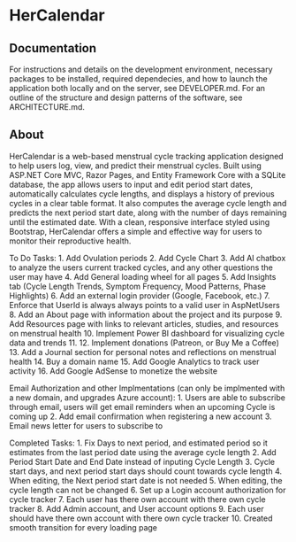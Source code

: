 

# HerCalendar

## Documentation
 For instructions and details on the development environment, necessary packages to be installed, required dependecies, and how to 
launch the application both locally and on the server, see DEVELOPER.md. For an outline of the structure and design patterns of 
the software, see ARCHITECTURE.md.

## About 
HerCalendar is a web-based menstrual cycle tracking application designed to help users log, view, and predict their menstrual cycles.
Built using ASP.NET Core MVC, Razor Pages, and Entity Framework Core with a SQLite database, the app allows users to input and edit 
period start dates, automatically calculates cycle lengths, and displays a history of previous cycles in a clear table format. 
It also computes the average cycle length and predicts the next period start date, along with the number of days remaining until 
the estimated date. With a clean, responsive interface styled using Bootstrap, HerCalendar offers a simple and effective way for 
users to monitor their reproductive health.


To Do Tasks:
	1. Add Ovulation periods
	2. Add Cycle Chart
	3. Add AI chatbox to analyze the users current tracked cycles, and any other questions the user may have
	4. Add General loading wheel for all pages
	5. Add Insights tab (Cycle Length Trends, Symptom Frequency, Mood Patterns,  Phase Highlights)
    6. Add an external login provider (Google, Facebook, etc.)
	7. Enforce that UserId is always always points to a valid user in AspNetUsers
	8. Add an About page with information about the project and its purpose
	9. Add Resources page with links to relevant articles, studies, and resources on menstrual health
	10. Implement Power BI dashboard for visualizing cycle data and trends
	11. 
	12. Implement donations (Patreon, or Buy Me a Coffee)
	13. Add a Journal section for personal notes and reflections on menstrual health
	14. Buy a domain name
	15. Add Google Analytics to track user activity
	16. Add Google AdSense to monetize the website


Email Authorization and other Implmentations (can only be implmented with a new domain, and upgrades Azure account):
	1. Users are able to subscribe through email, users will get email reminders when an upcoming Cycle is coming up
	2. Add email confirmation when registering a new account
	3. Email news letter for users to subscribe to


Completed Tasks:
	1. Fix Days to next period, and estimated period so it estimates from the last period date using the average cycle length
	2. Add Period Start Date and End Date instead of inputing Cycle Length
	3. Cycle start days, and next period start days should count towards cycle length
	4. When editing, the Next period start date is not needed
	5. When editing, the cycle length can not be changed
	6. Set up a Login account authorization for cycle tracker
	7. Each user has there own account with there own cycle tracker
	8. Add Admin account, and User account options
	9. Each user should have there own account with there own cycle tracker
	10. Created smooth transition for every loading page
